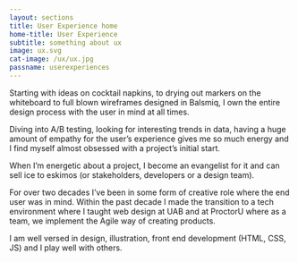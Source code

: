 ```yaml
---
layout: sections
title: User Experience home
home-title: User Experience
subtitle: something about ux
image: ux.svg
cat-image: /ux/ux.jpg
passname: userexperiences
---
```


Starting with ideas on cocktail napkins, to drying out markers on the whiteboard to full blown wireframes designed in Balsmiq, I own the entire design process with the user in mind at all times.

Diving into A/B testing, looking for interesting trends in data, having a huge amount of empathy for the user’s experience gives me so much energy and I find myself almost obsessed with a project’s initial start.

When I’m energetic about a project, I become an evangelist for it and can sell ice to eskimos (or stakeholders, developers or a design team).

For over two decades I’ve been in some form of creative role where the end user was in mind. Within the past decade I made the transition to a tech environment where I taught web design at UAB and at ProctorU where as a team, we implement the Agile way of creating products.

I am well versed in design, illustration, front end development (HTML, CSS, JS) and I play well with others.
